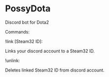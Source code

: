 # PossyDota
Discord bot for Dota2

Commands:

!link [Steam32 ID]:

Links your discord account to a Steam32 ID.

!unlink:

Deletes linked Steam32 ID from discord account.
